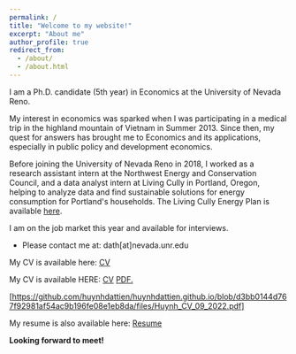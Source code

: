 ```yaml
---
permalink: /
title: "Welcome to my website!"
excerpt: "About me"
author_profile: true
redirect_from: 
  - /about/
  - /about.html
---
```


I am a Ph.D. candidate (5th year) in Economics at the University of Nevada Reno.

My interest in economics was sparked when I was participating in a medical trip in the highland mountain of Vietnam in Summer 2013. Since then, my quest for answers has brought me to Economics and its applications, especially in public policy and development economics.  

Before joining the University of Nevada Reno in 2018, I worked as a research assistant intern at the Northwest Energy and Conservation Council, and a data analyst intern at Living Cully in Portland, Oregon, helping to analyze data and find sustainable solutions for energy consumption for Portland's households. The Living Cully Energy Plan is available [here](https://www.livingcully.org/incoming/2018/05/LC-Community-Energy-Plan-FINAL-6.pdf).

I am on the job market this year and available for interviews.

* Please contact me at: dath[at]nevada.unr.edu

My CV is available here: [CV](https://github.com/huynhdattien/huynhdattien.github.io/files/7402234/Huynh_CV.pdf)

My CV is available HERE: [CV](https://github.com/huynhdattien/huynhdattien.github.io/blob/6073326d7b21041924536e4bff9185469b11336f/files/Huynh_CV_09_2022.pdf)
<a href="https://huynhdattien.github.io/files/Huynh_CV_09_2022.pdf" target="_blank">PDF.</a>

[https://github.com/huynhdattien/huynhdattien.github.io/blob/d3bb0144d767f92981af54ac9b196fe08e1eb8da/files/Huynh_CV_09_2022.pdf]

My resume is also available here: [Resume](https://github.com/huynhdattien/huynhdattien.github.io/files/7637264/Huynh_Resume.pdf)

**Looking forward to meet!**




